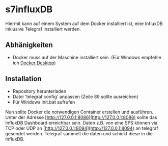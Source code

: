 # s7influxDB

Hiermit kann auf einem System auf dem Docker installiert ist, eine InfluxDB inklusive Telegraf installiert werden.

## Abhänigkeiten
- Docker muss auf der Maschine installiert sein. (Für Windows empfehle ich [Docker Desktop](https://docs.docker.com/desktop/windows/install/))

## Installation
- Repository herunterladen
- Datei 'telegraf.config' anpassen (Zeile 89 sollte ausreichen)
- Für Windows init.bat aufrufen

Nun sollte Docker die notwendigen Container erstellen und ausführen. 
Unter der Adresse [http://127.0.0.1:8086](http://127.0.0.1:8086) sollte das InfluxDB Dashboard erreichbar sein.
Daten z.B. von eine SPS können via TCP oder UDP an [http://127.0.0.1:8094](http://127.0.0.1:8094) an telegraf gesendet werden. Telegraf sammelt die daten und schickt diese in die InfluxDB.
